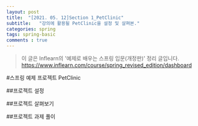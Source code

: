 ```yaml
---
layout: post
title:  "[2021. 05. 12]Section 1_PetClinic"
subtitle:   "강의에 활용될 PetClinic을 설정 및 살펴본."
categories: spring
tags: spring-basic
comments : true
---
```

>이 글은 Inflearn의 '예제로 배우는 스프링 입문(개정판)' 정리 글입니다.
>https://www.inflearn.com/course/spring_revised_edition/dashboard

#스프링 예제 프로젝트 PetClinic

##프로젝트 설정

##프로젝트 살펴보기

##프로젝트 과제 풀이
